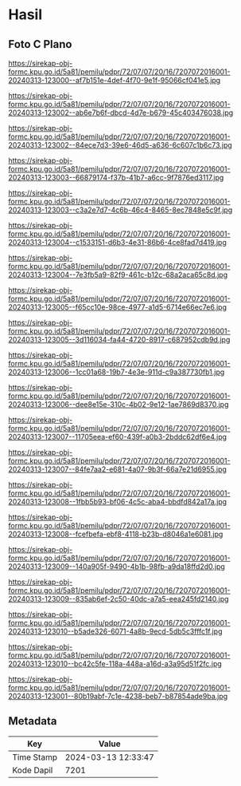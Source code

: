 # Hasil

## Foto C Plano

https://sirekap-obj-formc.kpu.go.id/5a81/pemilu/pdpr/72/07/07/20/16/7207072016001-20240313-123000--af7b151e-4def-4f70-9e1f-95066cf041e5.jpg

https://sirekap-obj-formc.kpu.go.id/5a81/pemilu/pdpr/72/07/07/20/16/7207072016001-20240313-123002--ab6e7b6f-dbcd-4d7e-b679-45c403476038.jpg

https://sirekap-obj-formc.kpu.go.id/5a81/pemilu/pdpr/72/07/07/20/16/7207072016001-20240313-123002--84ece7d3-39e6-46d5-a636-6c607c1b6c73.jpg

https://sirekap-obj-formc.kpu.go.id/5a81/pemilu/pdpr/72/07/07/20/16/7207072016001-20240313-123003--66879174-f37b-41b7-a6cc-9f7876ed3117.jpg

https://sirekap-obj-formc.kpu.go.id/5a81/pemilu/pdpr/72/07/07/20/16/7207072016001-20240313-123003--c3a2e7d7-4c6b-46c4-8465-8ec7848e5c9f.jpg

https://sirekap-obj-formc.kpu.go.id/5a81/pemilu/pdpr/72/07/07/20/16/7207072016001-20240313-123004--c1533151-d6b3-4e31-86b6-4ce8fad7d419.jpg

https://sirekap-obj-formc.kpu.go.id/5a81/pemilu/pdpr/72/07/07/20/16/7207072016001-20240313-123004--7e3fb5a9-82f9-461c-b12c-68a2aca65c8d.jpg

https://sirekap-obj-formc.kpu.go.id/5a81/pemilu/pdpr/72/07/07/20/16/7207072016001-20240313-123005--f65cc10e-98ce-4977-a1d5-6714e66ec7e6.jpg

https://sirekap-obj-formc.kpu.go.id/5a81/pemilu/pdpr/72/07/07/20/16/7207072016001-20240313-123005--3d116034-fa44-4720-8917-c687952cdb9d.jpg

https://sirekap-obj-formc.kpu.go.id/5a81/pemilu/pdpr/72/07/07/20/16/7207072016001-20240313-123006--1cc01a68-19b7-4e3e-911d-c9a387730fb1.jpg

https://sirekap-obj-formc.kpu.go.id/5a81/pemilu/pdpr/72/07/07/20/16/7207072016001-20240313-123006--dee8e15e-310c-4b02-9e12-1ae7869d8370.jpg

https://sirekap-obj-formc.kpu.go.id/5a81/pemilu/pdpr/72/07/07/20/16/7207072016001-20240313-123007--11705eea-ef60-439f-a0b3-2bddc62df6e4.jpg

https://sirekap-obj-formc.kpu.go.id/5a81/pemilu/pdpr/72/07/07/20/16/7207072016001-20240313-123007--84fe7aa2-e681-4a07-9b3f-66a7e21d6955.jpg

https://sirekap-obj-formc.kpu.go.id/5a81/pemilu/pdpr/72/07/07/20/16/7207072016001-20240313-123008--1fbb5b93-bf06-4c5c-aba4-bbdfd842a17a.jpg

https://sirekap-obj-formc.kpu.go.id/5a81/pemilu/pdpr/72/07/07/20/16/7207072016001-20240313-123008--fcefbefa-ebf8-4118-b23b-d8046a1e6081.jpg

https://sirekap-obj-formc.kpu.go.id/5a81/pemilu/pdpr/72/07/07/20/16/7207072016001-20240313-123009--140a905f-9490-4b1b-98fb-a9da18ffd2d0.jpg

https://sirekap-obj-formc.kpu.go.id/5a81/pemilu/pdpr/72/07/07/20/16/7207072016001-20240313-123009--835ab6ef-2c50-40dc-a7a5-eea245fd2140.jpg

https://sirekap-obj-formc.kpu.go.id/5a81/pemilu/pdpr/72/07/07/20/16/7207072016001-20240313-123010--b5ade326-6071-4a8b-9ecd-5db5c3fffc1f.jpg

https://sirekap-obj-formc.kpu.go.id/5a81/pemilu/pdpr/72/07/07/20/16/7207072016001-20240313-123010--bc42c5fe-118a-448a-a16d-a3a95d51f2fc.jpg

https://sirekap-obj-formc.kpu.go.id/5a81/pemilu/pdpr/72/07/07/20/16/7207072016001-20240313-123001--80b19abf-7c1e-4238-beb7-b87854ade9ba.jpg


## Metadata

| Key        | Value               |
| ---------- | ------------------- |
| Time Stamp | 2024-03-13 12:33:47 |
| Kode Dapil | 7201                |



